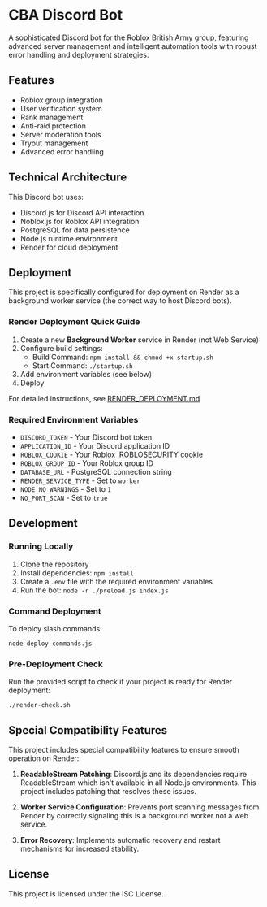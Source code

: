# CBA Discord Bot

A sophisticated Discord bot for the Roblox British Army group, featuring advanced server management and intelligent automation tools with robust error handling and deployment strategies.

## Features

- Roblox group integration
- User verification system
- Rank management
- Anti-raid protection
- Server moderation tools
- Tryout management
- Advanced error handling

## Technical Architecture

This Discord bot uses:
- Discord.js for Discord API interaction
- Noblox.js for Roblox API integration
- PostgreSQL for data persistence
- Node.js runtime environment
- Render for cloud deployment

## Deployment

This project is specifically configured for deployment on Render as a background worker service (the correct way to host Discord bots).

### Render Deployment Quick Guide

1. Create a new **Background Worker** service in Render (not Web Service)
2. Configure build settings:
   - Build Command: `npm install && chmod +x startup.sh`
   - Start Command: `./startup.sh`
3. Add environment variables (see below)
4. Deploy

For detailed instructions, see [RENDER_DEPLOYMENT.md](RENDER_DEPLOYMENT.md)

### Required Environment Variables

- `DISCORD_TOKEN` - Your Discord bot token
- `APPLICATION_ID` - Your Discord application ID
- `ROBLOX_COOKIE` - Your Roblox .ROBLOSECURITY cookie
- `ROBLOX_GROUP_ID` - Your Roblox group ID
- `DATABASE_URL` - PostgreSQL connection string
- `RENDER_SERVICE_TYPE` - Set to `worker`
- `NODE_NO_WARNINGS` - Set to `1`
- `NO_PORT_SCAN` - Set to `true`

## Development

### Running Locally

1. Clone the repository
2. Install dependencies: `npm install`
3. Create a `.env` file with the required environment variables
4. Run the bot: `node -r ./preload.js index.js`

### Command Deployment

To deploy slash commands:
```
node deploy-commands.js
```

### Pre-Deployment Check

Run the provided script to check if your project is ready for Render deployment:
```
./render-check.sh
```

## Special Compatibility Features

This project includes special compatibility features to ensure smooth operation on Render:

1. **ReadableStream Patching**: Discord.js and its dependencies require ReadableStream which isn't available in all Node.js environments. This project includes patching that resolves these issues.

2. **Worker Service Configuration**: Prevents port scanning messages from Render by correctly signaling this is a background worker not a web service.

3. **Error Recovery**: Implements automatic recovery and restart mechanisms for increased stability.

## License

This project is licensed under the ISC License.